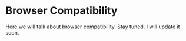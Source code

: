 # Browser Compatibility

Here we will talk about browser compatibility.
Stay tuned. I will update it soon.
